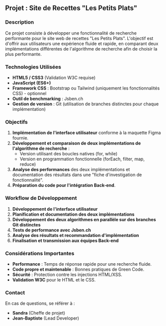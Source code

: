 ## Projet : Site de Recettes "Les Petits Plats"

### Description
Ce projet consiste à développer une fonctionnalité de recherche performante pour le site web de recettes "Les Petits Plats". L'objectif est d'offrir aux utilisateurs une expérience fluide et rapide, en comparant deux implémentations différentes de l'algorithme de recherche afin de choisir la plus performante.

### Technologies Utilisées
- **HTML5 / CSS3** (Validation W3C requise)
- **JavaScript (ES6+)**
- **Framework CSS** : Bootstrap ou Tailwind (uniquement les fonctionnalités CSS) - optionnel
- **Outil de benchmarking** : Jsben.ch
- **Gestion de version** : Git (utilisation de branches distinctes pour chaque implémentation)

### Objectifs
1. **Implémentation de l'interface utilisateur** conforme à la maquette Figma fournie.
2. **Développement et comparaison de deux implémentations de l'algorithme de recherche** :
   - Version utilisant des boucles natives (for, while)
   - Version en programmation fonctionnelle (forEach, filter, map, reduce)
3. **Analyse des performances** des deux implémentations et documentation des résultats dans une "fiche d'investigation de fonctionnalité".
4. **Préparation du code pour l'intégration Back-end**.

### Workflow de Développement
1. **Développement de l'interface utilisateur**
2. **Planification et documentation des deux implémentations**
3. **Développement des deux algorithmes en parallèle sur des branches Git distinctes**
4. **Tests de performance avec Jsben.ch**
5. **Analyse des résultats et recommandation d'implémentation**
6. **Finalisation et transmission aux équipes Back-end**

### Considérations Importantes
- **Performance** : Temps de réponse rapide pour une recherche fluide.
- **Code propre et maintenable** : Bonnes pratiques de Green Code.
- **Sécurité** : Protection contre les injections HTML/XSS.
- **Validation W3C** pour le HTML et le CSS.

### Contact
En cas de questions, se référer à :
- **Sandra** (Cheffe de projet)
- **Jean-Baptiste** (Lead Developer)